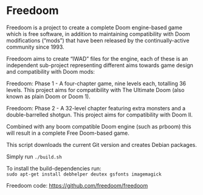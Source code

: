 Freedoom
========

Freedoom is a project to create a complete Doom engine-based game which is
free software, in addition to maintaining compatibility with Doom
modifications (“mods”) that have been released by the continually-active
community since 1993.

Freedoom aims to create “IWAD” files for the engine, each of these
is an independent sub-project representing different aims towards game
design and compatibility with Doom mods:

Freedoom: Phase 1 - A four-chapter game, nine levels each,
totalling 36 levels. This project aims for compatibility
with The Ultimate Doom (also known as plain Doom or Doom 1).

Freedoom: Phase 2 - A 32-level chapter featuring extra monsters
and a double-barrelled shotgun. This project aims for
compatibility with Doom II.

Combined with any boom compatible Doom engine (such as prboom)
this will result in a complete Free Doom-based game.

This script downloads the current Git version and creates Debian packages.

Simply run `./build.sh`

To install the build-dependencies run:<br>
`sudo apt-get install debhelper deutex gsfonts imagemagick`

Freedoom code: https://github.com/freedoom/freedoom

